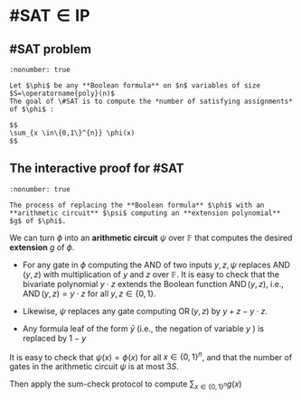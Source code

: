 # $\# \mathrm{SAT} \in \mathrm{IP}$

## \#SAT problem

````{prf:definition} #SAT
:nonumber: true

Let $\phi$ be any **Boolean formula** on $n$ variables of size $S=\operatorname{poly}(n)$
The goal of \#SAT is to compute the *number of satisfying assignments* of $\phi$ : 

$$
\sum_{x \in\{0,1\}^{n}} \phi(x)
$$
````

## The interactive proof for \#SAT

````{prf:definition} arithmetization
:nonumber: true

The process of replacing the **Boolean formula** $\phi$ with an **arithmetic circuit** $\psi$ computing an **extension polynomial**  $g$ of $\phi$.

````

We can turn $\phi$ into an **arithmetic circuit** $\psi$ over $\mathbb{F}$ that computes the desired **extension** $g$ of $\phi$. 

- For any gate in $\phi$ computing the AND of two inputs $y, z, \psi$ replaces $\operatorname{AND}(y, z)$ with multiplication of $y$ and $z$ over $\mathbb{F}$.  It is easy to check that the bivariate polynomial $y \cdot z$ extends the Boolean function $\operatorname{AND}(y, z)$, i.e., $\operatorname{AND}(y, z)=y \cdot z$ for all $y, z \in\{0,1\}$. 

- Likewise, $\psi$ replaces any gate computing $\operatorname{OR}(y, z)$ by $y+z-y \cdot z$. 

- Any formula leaf of the form $\bar{y}$ (i.e., the negation of variable $y$ ) is replaced by $1-y$

It is easy to check that $\psi(x)=\phi(x)$ for all $x \in\{0,1\}^{n}$, and that the number of gates in the arithmetic circuit $\psi$ is at most $3 S$.

Then apply the sum-check protocol to compute $\sum_{x \in\{0,1\}^{n}} g(x)$